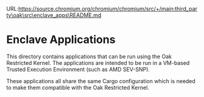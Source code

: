 URL:https://source.chromium.org/chromium/chromium/src/+/main:third_party\oak\src\enclave_apps\README.md
# Enclave Applications

This directory contains applications that can be run using the Oak Restricted
Kernel. The applications are intended to be run in a VM-based Trusted Execution
Environment (such as AMD SEV-SNP).

These applications all share the same Cargo configuration which is needed to
make them compatible with the Oak Restricted Kernel.
